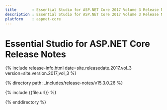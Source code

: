 ```yaml
---
title 		: Essential Studio for ASP.NET Core 2017 Volume 3 Release Notes
description : Essential Studio for ASP.NET Core 2017 Volume 3 Release Notes
platform 	: aspnet-core
---
```


# Essential Studio for ASP.NET Core Release Notes

{% include release-info.html date=site.releasedate.2017_vol_3 version=site.version.2017_vol_3 %} 

{% directory path: _includes/release-notes/v15.3.0.26  %}

{% include {{file.url}} %}

{% enddirectory %}